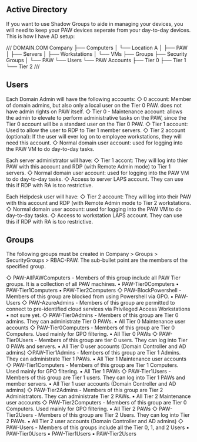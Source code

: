 ## Active Directory

If you want to use Shadow Groups to aide in managing your devices, you will need to keep your PAW devices seperate from your day-to-day devices.  This is how I have AD setup:

///
DOMAIN.COM
Company
├── Computers
│   └── Location A
│       ├── PAW
│       ├── Servers
│       ├── Workstations
│       └── VMs
├── Groups
├── Security Groups
│   └── PAW
└── Users
    └── PAW Accounts
        ├── Tier 0
        ├── Tier 1
        └── Tier 2
///

## Users

Each Domain Admin will have the following accounts:
   ◇ 0 account: Member of domain admins, but also only a local user on the Tier 0 PAW.  does not have admin rights on PAW itself.
   ◇ Tier 0 - Maintenance account:  allows the admin to elevate to perform administrative tasks on the PAW, since the Tier 0 account will be a standard user on the Tier 0 PAW.
   ◇ Tier 1 account: Used to allow the user to RDP to Tier 1 member servers.
   ◇ Tier 2 account (optional): If the user will ever log on to employee workstations, they will need this account.
   ◇ Normal domain user account: used for logging into the PAW VM to do day-to-day tasks.

Each server administrator will have:
   ◇ Tier 1 accont: They will log into thier PAW with this account and RDP (with Remote Admin mode) to Tier 1 servers.
   ◇ Normal domain user account: used for logging into the PAW VM to do day-to-day tasks.
   ◇ Access to server LAPS account.  They can use this if RDP with RA is too restrictive.

Each Helpdesk user will have:
   ◇ Tier 2 account: They will log into their PAW with this account and RDP (with Remote Admin mode to Tier 2 workstations.
   ◇ Normal domain user account: used for logging into the PAW VM to do day-to-day tasks.
   ◇ Access to workstation LAPS account.  They can use this if RDP with RA is too restrictive.  

## Groups

The following groups must be created in Company > Groups > SecurityGroups > RBAC-PAW.  The sub-bullet point are the members of the specified group.

   ◇ PAW-AllPAWComputers - Members of this group include all PAW Tier groups.  It is a collection of all PAW machines.
      ▪ PAW-Tier0Computers
      ▪ PAW-Tier1Computers
      ▪ PAW-Tier2Computers
   ◇ PAW-BlockPowershell - Members of this group are blocked from using Powershell via GPO.
      ▪ PAW-Users
   ◇ PAW-AzureAdmins - Members of this group are permitted to connect to pre-identified cloud services via Privileged Access Workstations
      ▪ not sure yet.
   ◇ PAW-Tier0Admins - Members of this group are Tier 0 admins.  They can administrate Tier 0 PAWs.
      ▪ All Tier 0 Maintenance user accounts
   ◇ PAW-Tier0Computers - Members of this group are Tier 0 Computers.  Used mainly for GPO filtering.
      ▪ All Tier 0 PAWs
   ◇ PAW-Tier0Users - Members of this group are tier 0 users.  They can log into Tier 0 PAWs and servers.
      ▪ All Tier 0 user accounts (Domain Controller and AD admins)
   ◇PAW-Tier1Admins - Members of this group are Tier 1 Admins.  They can administrate Tier 1 PAWs.
      ▪ All Tier 1 Maintenance user accounts
   ◇ PAW-Tier1Computers - Members of this group are Tier 1 Computers.  Used mainly for GPO filtering.
      ▪ All Tier 1 PAWs
   ◇ PAW-Tier1Users - Members of this group are Tier 1 users.  They can log into Tier 1 PAWs and member servers.
      ▪ All Tier 1 user accounts (Domain Controller and AD admins)
   ◇ PAW-Tier2Admins - Members of this group are Tier 2 Administrators.  They can administrate Tier 2 PAWs.
      ▪ All Tier 2 Maintenance user accounts
   ◇ PAW-Tier2Computers - Members of this group are Tier 0 Computers.  Used mainly for GPO filtering.
      ▪ All Tier 2 PAWs
   ◇ PAW-Tier2Users - Members of this group are Tier 2 Users.  They can log into Tier 2 PAWs.
      ▪ All Tier 2 user accounts (Domain Controller and AD admins)
   ◇ PAW-Users - Members of this groups include all the Tier 0, 1, and 2 Users
      ▪ PAW-Tier0Users
      ▪ PAW-Tier1Users
      ▪ PAW-Tier2Users
